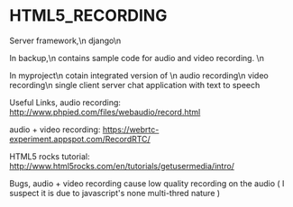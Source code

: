 HTML5_RECORDING
===============

Server framework,\n
  django\n

In backup,\n
  contains sample code for audio and video recording. \n
  
In myproject\n
  cotain integrated version of \n
    audio recording\n
    video recording\n
    single client server chat application with text to speech
    
Useful Links,
  audio recording: http://www.phpied.com/files/webaudio/record.html
  
  audio + video recording: https://webrtc-experiment.appspot.com/RecordRTC/
  
  HTML5 rocks tutorial: http://www.html5rocks.com/en/tutorials/getusermedia/intro/
  
Bugs,
  audio + video recording cause low quality recording on the audio
  ( I suspect it is due to javascript's none multi-thred nature )
  
